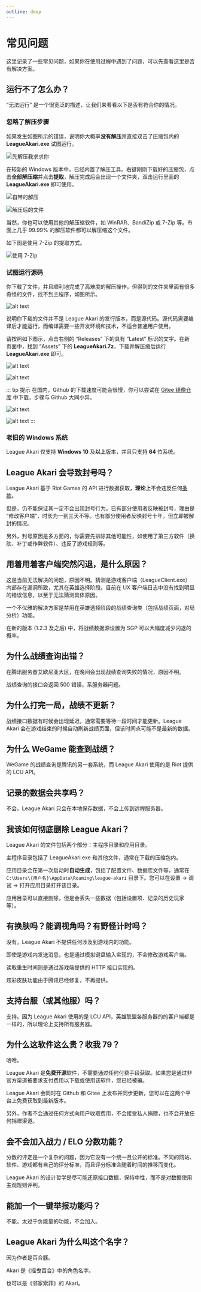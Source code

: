 ```yaml
---
outline: deep
---
```


# 常见问题

这里记录了一些常见问题，如果你在使用过程中遇到了问题，可以先查看这里是否有解决方案。

## 运行不了怎么办？

“无法运行” 是一个很宽泛的描述，让我们来看看以下是否有符合你的情况。

### 忽略了解压步骤

如果发生如图所示的错误，说明你大概率**没有解压**并直接双击了压缩包内的 **LeagueAkari.exe** 试图运行。

![先解压我求求你](./assets/need-extracting.png)

在较新的 Windows 版本中，已经内置了解压工具。右键刚刚下载好的压缩包，点击**全部解压缩**并点击**提取**，解压完成后会出现一个文件夹，双击运行里面的 **LeagueAkari.exe** 即可使用。

![自带的解压](./assets/builtin-extracting-7z.png)

![解压后的文件](./assets/extracted-files.png)

当然，你也可以使用其他的解压缩软件，如 WinRAR、BandiZip 或 7-Zip 等。市面上几乎 99.99% 的解压软件都可以解压缩这个文件。

如下图是使用 7-Zip 的提取方式。

![使用 7-Zip](./assets/use7z.png)

### 试图运行源码

你下载了文件，并且顺利地完成了高难度的解压操作，但得到的文件夹里面有很多奇怪的文件，找不到主程序，如图所示。

![alt text](./assets/good-downloader.png)

说明你下载的文件并不是 League Akari 的发行版本，而是源代码。源代码需要编译后才能运行，而编译需要一些开发环境和技术，不适合普通用户使用。

请按照如下图示，点击右侧的 “Releases” 下的具有 “Latest” 标识的文字。在新页面中，找到 “Assets” 下的 **LeagueAkari.7z**，下载并解压缩后运行 **LeagueAkari.exe** 即可。

![alt text](./assets/refer-to-releases.png)

![alt text](./assets/find-archive-in-assets.png)

::: tip 提示
在国内，Github 的下载速度可能会很慢，你可以尝试在 [Gitee 镜像仓库](https://gitee.com/Hanxven/LeagueAkari) 中下载，步骤与 Github 大同小异。

![alt text](./assets/gitee-page.png)

![alt text](./assets/gitee-assets.png)
:::

### 老旧的 Windows 系统

League Akari 仅支持 **Windows 10** 及**以上**版本，并且只支持 **64** 位系统。

## League Akari 会导致封号吗？

League Akari 基于 Riot Games 的 API 进行数据获取，**理论上**不会违反任何[条款](https://developer.riotgames.com/policies/general)。

但是，仍不能保证其一定不会出现封号行为。已有部分使用者反映被封号，理由是 “修改客户端”，时长为一到三天不等。也有部分使用者反映封号十年，但立即被解封的情况。

另外，封号原因是多方面的，你需要先排除其他可能性，如使用了第三方软件（换肤、补丁或作弊软件）、违反了游戏规则等。

## 用着用着客户端突然闪退，是什么原因？

这是当前无法解决的问题，原因不明。猜测是游戏客户端（LeagueClient.exe）内部存在漏洞所致，尤其在英雄选择阶段。目前在 UX 客户端日志中没有找到明显的错误信息，以至于无法猜测具体原因。

一个不优雅的解决方案是禁用在英雄选择阶段的战绩查询类（包括战绩页面，对局分析）功能。

在新的版本 (1.2.3 及之后) 中，将战绩数据源设置为 SGP 可以大幅度减少闪退的概率。

## 为什么战绩查询出错？

在腾讯服务器艾欧尼亚大区，在晚间会出现战绩查询失败的情况，原因不明。

战绩查询的接口会返回 500 错误，系服务器问题。

## 为什么打完一局，战绩不更新？

战绩接口数据有时候会出现延迟，通常需要等待一段时间才能更新。League Akari 会在游戏结束的时候自动刷新战绩页面，但该时间点可能不是最新的数据。

## 为什么 WeGame 能查到战绩？

WeGame 的战绩查询是腾讯的另一套系统，而 League Akari 使用的是 Riot 提供的 LCU API。

## 记录的数据会共享吗？

不会。League Akari 只会在本地保存数据，不会上传到远程服务器。

## 我该如何彻底删除 League Akari？

League Akari 的文件包括两个部分：主程序目录和应用目录。

主程序目录包括了 LeagueAkari.exe 和其他文件，通常在下载的压缩包内。

应用目录会在第一次启动时**自动生成**，包括了配置文件、数据库文件等，通常在 `C:\Users\{用户名}\AppData\Roaming\league-akari` 目录下。您可以在设置 -> 调试 -> 打开应用目录打开该目录。

应用目录可以直接删除，但是会丢失一些数据（包括设置项、记录的历史玩家等）。

## 有换肤吗？能调视角吗？有野怪计时吗？

没有。League Akari 不提供任何涉及到游戏内的功能。

即使是游戏内发送消息，也是通过模拟键盘输入实现的，不会修改游戏客户端。

读取重生时间则是通过游戏端提供的 HTTP 接口实现的。

炫彩皮肤功能由于腾讯已经修复，不再提供。

## 支持台服（或其他服）吗？

支持。因为 League Akari 使用的是 LCU API，英雄联盟各服务器的的客户端都是一样的，所以理论上支持所有服务器。

## 为什么这软件这么贵？收我 79？

哈哈。

League Akari 是**免费开源**软件，不需要通过任何付费手段获取。如果您是通过非官方渠道被要求支付费用以下载或使用该软件，您已经被骗。

League Akari 会同时在 Github 和 Gitee 上发布并同步更新，您可以在这两个平台上免费获取到最新版本。

另外，作者不会通过任何方式向用户收取费用，不会接受私人捐赠，也不会开放任何捐赠渠道。

## 会不会加入战力 / ELO 分数功能？

分数的评定是一个复杂的问题，因为它没有一个统一且公开的标准。不同的网站、软件、游戏都有自己的评分标准，而且评分标准会随着时间的推移而变化。

League Akari 的设计哲学是尽可能还原接口数据，保持中性，而不是对数据使用主观规则评判。

## 能加一个一键举报功能吗？

不能。太过于负能量的功能，不会加入。

## League Akari 为什么叫这个名字？

因为作者是百合豚。

Akari 是《摇曳百合》中的角色名字。

也可以是《邻家索菲》的 Akari。
